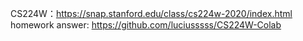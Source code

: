 CS224W：<https://snap.stanford.edu/class/cs224w-2020/index.html>
homework answer: <https://github.com/luciusssss/CS224W-Colab>